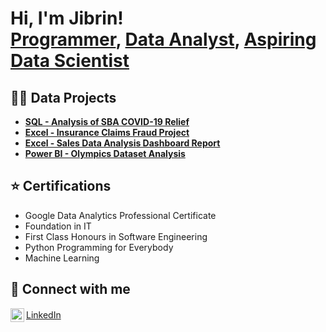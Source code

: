 <h1>Hi, I'm Jibrin! <br/><a href="https://github.com/joshmadakor1">Programmer</a>, <a href="https://www.linkedin.com/in/joshmadakor/">Data Analyst</a>, <a href="https://www.youtube.com/c/joshmadakor">Aspiring Data Scientist</a></h1>

<h2>👨‍💻 Data Projects</h2>

- **[SQL - Analysis of SBA COVID-19 Relief](https://github.com/Adnanisme/SQL-Analysis-Trends-and-Impacts-of-SBA-s-PPP-Loans/blob/main/README.md)**
- **[Excel - Insurance Claims Fraud Project](https://github.com/Adnanisme/Insurance-Claims-Fraud-Project)**
- **[Excel - Sales Data Analysis Dashboard Report](https://github.com/Adnanisme/Kinetix-Ventures-Sales-Data-Analysis-Dashboard-Report/blob/main/README.md)**
- **[Power BI - Olympics Dataset Analysis](https://github.com/Adnanisme/Olympics-PowerBI-Report/blob/main/README.md)**

## :star: Certifications

- Google Data Analytics Professional Certificate  
- Foundation in IT  
- First Class Honours in Software Engineering  
- Python Programming for Everybody  
- Machine Learning  

<h2> 🤳 Connect with me</h2>

<a href="https://www.linkedin.com/in/jibrin-tijjani-388b07250/" style="display: inline-flex; align-items: center;">
    <img align="left" alt="LinkedIn" width="22px" src="https://cdn.jsdelivr.net/npm/simple-icons@v3/icons/linkedin.svg" />
    LinkedIn
</a>


